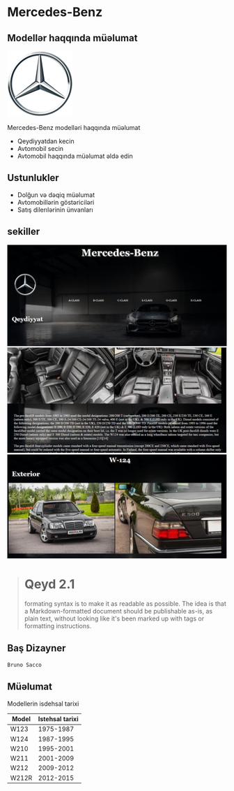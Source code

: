 # Mercedes-Benz

## Modellər haqqında müəlumat

[![N|Solid](./presentation/logo2.png)](https://nodesource.com/products/nsolid)


Mercedes-Benz modelləri haqqında müəlumat

- Qeydiyyatdan kecin
- Avtomobil secin
- Avtomobil haqqında müəlumat əldə edin

## Ustunlukler

- Dolğun və dəqiq müəlumat
- Avtomobillərin göstəriciləri
- Satış dilerılərinin ünvanları

## sekiller
![burda home sehifesi var idi](./presentation/car.PNG)
![burda home sehifesi var idi](./presentation/car1.PNG)
![burda home sehifesi var idi](./presentation/car2.PNG)


> # Qeyd 2.1 
> formating syntax is to make it as readable
> as possible. The idea is that a
> Markdown-formatted document should be
> publishable as-is, as plain text, without
> looking like it's been marked up with tags
> or formatting instructions.





## Baş Dizayner



```sh
Bruno Sacco
```


## Müəlumat

Modellerin isdehsal tarixi

| Model | Istehsal tarixi |
| ------ | ------ |
| W123  | 1975-1987 |
| W124  | 1987-1995 |
| W210  | 1995-2001 |
| W211  | 2001-2009 |
| W212  | 2009-2012 |
| W212R | 2012-2015 |


